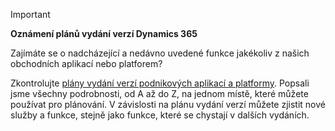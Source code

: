 > [!IMPORTANT]
> **Oznámení plánů vydání verzí Dynamics 365**
>
> Zajímáte se o nadcházející a nedávno uvedené funkce jakékoliv z našich obchodních aplikací nebo platforem? 
> 
> Zkontrolujte [plány vydání verzí podnikových aplikací a platformy](https://go.microsoft.com/fwlink/?linkid=2010158). Popsali jsme všechny podrobnosti, od A až do Z, na jednom místě, které můžete používat pro plánování. V závislosti na plánu vydání verzí můžete zjistit nové služby a funkce, stejně jako funkce, které se chystají v dalších vydáních.
